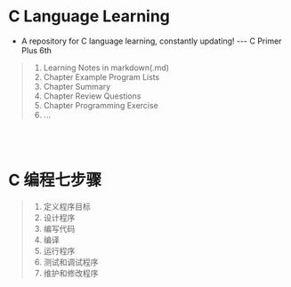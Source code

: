 # C Language Learning
- A repository for C language learning, constantly updating!  --- C Primer Plus 6th
> 1. Learning Notes in markdown(.md) 
> 2. Chapter Example Program Lists
> 3. Chapter Summary
> 4. Chapter Review Questions
> 5. Chapter Programming Exercise
> 6. ...

<br></br>
# C 编程七步骤
> 1. 定义程序目标
> 2. 设计程序
> 3. 编写代码
> 4. 编译
> 5. 运行程序
> 6. 测试和调试程序
> 7. 维护和修改程序